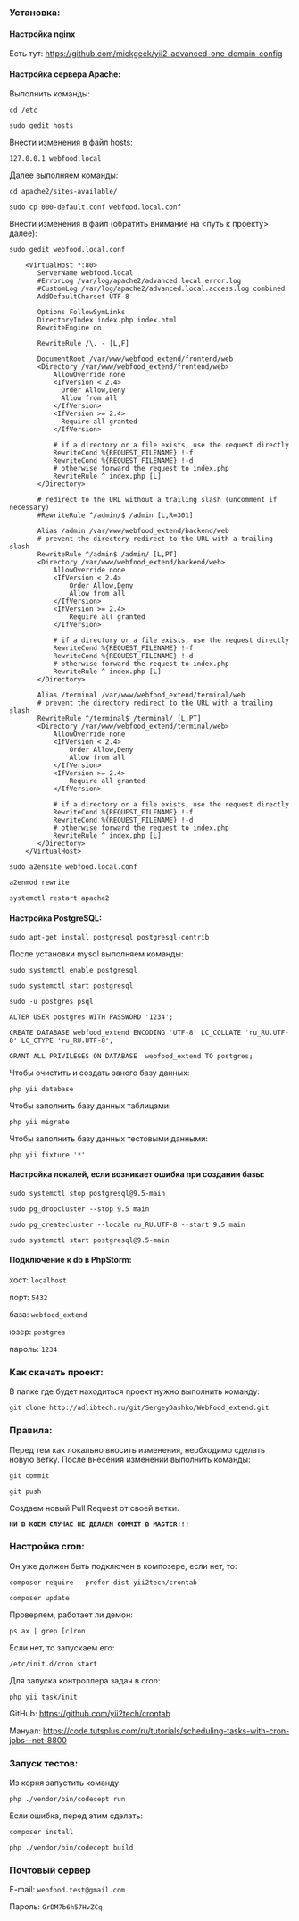### **Установка:**

#### Настройка nginx

Есть тут: https://github.com/mickgeek/yii2-advanced-one-domain-config

#### Настройка сервера Apache:

Выполнить команды:

`cd /etc`

`sudo gedit hosts`

Внести изменения в файл hosts:

`127.0.0.1 webfood.local`

Далее выполняем команды:

`cd apache2/sites-available/`

`sudo cp 000-default.conf webfood.local.conf`

Внести изменения в файл (обратить внимание на <путь к проекту> далее):

`sudo gedit webfood.local.conf`

        <VirtualHost *:80>
           ServerName webfood.local      
           #ErrorLog /var/log/apache2/advanced.local.error.log
           #CustomLog /var/log/apache2/advanced.local.access.log combined
           AddDefaultCharset UTF-8
        
           Options FollowSymLinks
           DirectoryIndex index.php index.html
           RewriteEngine on
        
           RewriteRule /\. - [L,F]
        
           DocumentRoot /var/www/webfood_extend/frontend/web
           <Directory /var/www/webfood_extend/frontend/web>
               AllowOverride none
               <IfVersion < 2.4>
                 Order Allow,Deny
                 Allow from all
               </IfVersion>
               <IfVersion >= 2.4>
                 Require all granted
               </IfVersion>
        
               # if a directory or a file exists, use the request directly
               RewriteCond %{REQUEST_FILENAME} !-f
               RewriteCond %{REQUEST_FILENAME} !-d
               # otherwise forward the request to index.php
               RewriteRule ^ index.php [L]
           </Directory>
        
           # redirect to the URL without a trailing slash (uncomment if necessary)
           #RewriteRule ^/admin/$ /admin [L,R=301]
        
           Alias /admin /var/www/webfood_extend/backend/web
           # prevent the directory redirect to the URL with a trailing slash
           RewriteRule ^/admin$ /admin/ [L,PT]
           <Directory /var/www/webfood_extend/backend/web>
               AllowOverride none
               <IfVersion < 2.4>
                   Order Allow,Deny
                   Allow from all
               </IfVersion>
               <IfVersion >= 2.4>
                   Require all granted
               </IfVersion>
        
               # if a directory or a file exists, use the request directly
               RewriteCond %{REQUEST_FILENAME} !-f
               RewriteCond %{REQUEST_FILENAME} !-d
               # otherwise forward the request to index.php
               RewriteRule ^ index.php [L]
           </Directory>
           
           Alias /terminal /var/www/webfood_extend/terminal/web
           # prevent the directory redirect to the URL with a trailing slash
           RewriteRule ^/terminal$ /terminal/ [L,PT]
           <Directory /var/www/webfood_extend/terminal/web>
               AllowOverride none
               <IfVersion < 2.4>
                   Order Allow,Deny
                   Allow from all
               </IfVersion>
               <IfVersion >= 2.4>
                   Require all granted
               </IfVersion>
        
               # if a directory or a file exists, use the request directly
               RewriteCond %{REQUEST_FILENAME} !-f
               RewriteCond %{REQUEST_FILENAME} !-d
               # otherwise forward the request to index.php
               RewriteRule ^ index.php [L]
           </Directory>
        </VirtualHost>

`sudo a2ensite webfood.local.conf`

`a2enmod rewrite`

`systemctl restart apache2`


#### Настройка PostgreSQL:

`sudo apt-get install postgresql postgresql-contrib`

После установки mysql выполняем команды:

`sudo systemctl enable postgresql`

`sudo systemctl start postgresql`

`sudo -u postgres psql`

`ALTER USER postgres WITH PASSWORD '1234';`

`CREATE DATABASE webfood_extend ENCODING 'UTF-8' LC_COLLATE 'ru_RU.UTF-8' LC_CTYPE 'ru_RU.UTF-8';`

`GRANT ALL PRIVILEGES ON DATABASE  webfood_extend TO postgres;`

Чтобы очистить и создать заного базу данных:

`php yii database`

Чтобы заполнить базу данных таблицами:

`php yii migrate`

Чтобы заполнить базу данных тестовыми данными:

`php yii fixture '*'`

#### Настройка локалей, если возникает ошибка при создании базы:

`sudo systemctl stop postgresql@9.5-main`

`sudo pg_dropcluster --stop 9.5 main`

`sudo pg_createcluster --locale ru_RU.UTF-8 --start 9.5 main`

`sudo systemctl start postgresql@9.5-main`

#### Подключение к db в PhpStorm:

хост:   `localhost`

порт:   `5432`

база:   `webfood_extend`

юзер:   `postgres`

пароль: `1234`

### **Как скачать проект:**

В папке где будет находиться проект нужно выполнить команду:

`git clone http://adlibtech.ru/git/SergeyDashko/WebFood_extend.git`


### **Правила:**

Перед тем как локально вносить изменения, необходимо сделать новую ветку. 
После внесения изменений выполнить команды:

`git commit`

`git push`

Создаем новый Pull Request от своей ветки.

**`НИ В КОЕМ СЛУЧАЕ НЕ ДЕЛАЕМ COMMIT В MASTER!!!`**


### **Настройка cron:**

Он уже должен быть подключен в композере, если нет, то:

`composer require --prefer-dist yii2tech/crontab`

`composer update`

Проверяем, работает ли демон:

`ps ax | grep [c]ron`

Если нет, то запускаем его:

`/etc/init.d/cron start`

Для запуска контроллера задач в cron:

`php yii task/init`

GitHub: https://github.com/yii2tech/crontab

Мануал: https://code.tutsplus.com/ru/tutorials/scheduling-tasks-with-cron-jobs--net-8800


### **Запуск тестов:**

Из корня запустить команду:

`php ./vendor/bin/codecept run`

Если ошибка, перед этим сделать: 

`composer install`

`php ./vendor/bin/codecept build`


### **Почтовый сервер**

E-mail: `webfood.test@gmail.com`

Пароль: `GrDM7b6h57HvZCq`